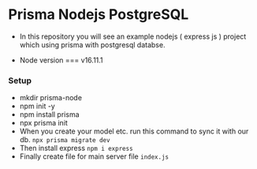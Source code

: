 # Prisma Nodejs PostgreSQL
 - In this repository you will see an example nodejs ( express js ) project which using prisma with postgresql databse.

 - Node version === v16.11.1

### Setup
- mkdir prisma-node
- npm init -y
- npm install prisma
- npx prisma init
- When you create your model etc. run this command to sync it with our db. ```npx prisma migrate dev```
- Then install express ``` npm i express ```
- Finally create file for main server file ``` index.js ```